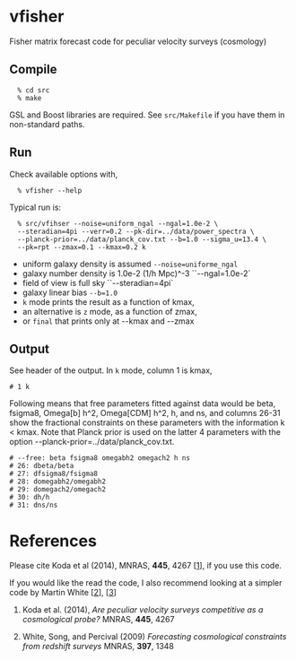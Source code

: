 vfisher
=======

Fisher matrix forecast code for peculiar velocity surveys (cosmology)

## Compile

```
  % cd src
  % make
```
GSL and Boost libraries are required. See `src/Makefile` if you have them in non-standard paths.

## Run

Check available options with,

```
  % vfisher --help
```

Typical run is:

```
  % src/vfihser --noise=uniform_ngal --ngal=1.0e-2 \
  --steradian=4pi --verr=0.2 --pk-dir=../data/power_spectra \
  --planck-prior=../data/planck_cov.txt --b=1.0 --sigma_u=13.4 \
  --pk=rpt --zmax=0.1 --kmax=0.2 k
```

- uniform galaxy density is assumed `--noise=uniforme_ngal`
- galaxy number density is 1.0e-2 (1/h Mpc)^-3 ``--ngal=1.0e-2`
- field of view is full sky ``--steradian=4pi`
- galaxy linear bias `--b=1.0`
- `k` mode prints the result as a function of kmax,
- an alternative is `z` mode, as a function of zmax,
- or `final` that prints only at --kmax and --zmax

## Output

See header of the output.
In `k` mode, column 1 is kmax,

```
# 1 k
```

Following means that free parameters fitted against data would be beta, fsigma8, Omega[b] h^2, Omega[CDM] h^2, h, and ns, and columns 26-31 show the fractional constraints on these parameters with the information k < kmax. Note that Planck prior is used on the latter 4 parameters with the option --planck-prior=../data/planck_cov.txt.

```
# --free: beta fsigma8 omegabh2 omegach2 h ns
# 26: dbeta/beta
# 27: dfsigma8/fsigma8
# 28: domegabh2/omegabh2
# 29: domegach2/omegach2
# 30: dh/h
# 31: dns/ns
```

# References

Please cite Koda et al (2014), MNRAS, **445**, 4267 [[1]], if you use this code.

If you would like the read the code, I also recommend looking at a simpler code by Martin White [[2]], [[3]]

1. Koda et al. (2014),
*Are peculiar velocity surveys competitive as a cosmological probe?* MNRAS, **445**, 4267

2. 	White, Song, and Percival (2009)
*Forecasting cosmological constraints from redshift surveys*
MNRAS, **397**, 1348

[1]: http://adsabs.harvard.edu/abs/2014MNRAS.445.4267K
[2]: http://mwhite.berkeley.edu/Redshift/
[3]: http://adsabs.harvard.edu/abs/2009MNRAS.397.1348W







  